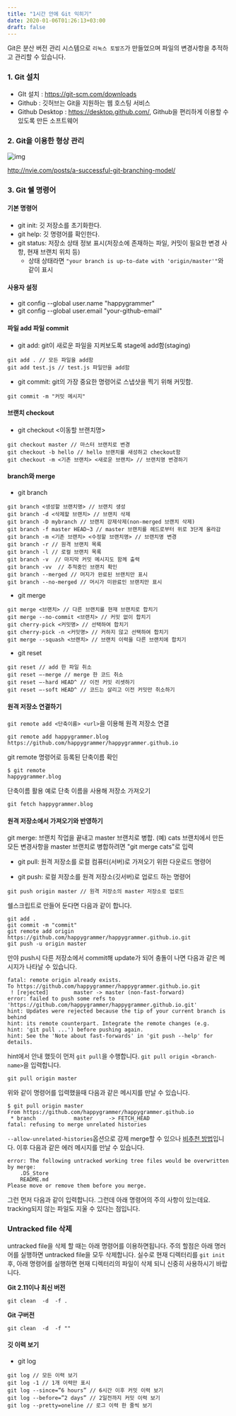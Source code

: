 ```yaml
---
title: "1시간 안에 Git 익히기"
date: 2020-01-06T01:26:13+03:00
draft: false
---
```


Git은 분산 버전 관리 시스템으로 `리눅스 토발즈`가 만들었으며 파일의 변경사항을 추적하고 관리할 수 있습니다.



### 1. Git 설치

- GIt 설치 : https://git-scm.com/downloads
- Github : 깃허브는 Git을 지원하는 웹 호스팅 서비스
- Github Desktop : https://desktop.github.com/, Github을 편리하게 이용할 수 있도록 만든 소프트웨어



### 2. Git을 이용한 형상 관리





![img](https://miro.medium.com/max/1222/1*AZa45AoRHDQJsMKdAkTlLA.png)

http://nvie.com/posts/a-successful-git-branching-model/



### 3. Git 쉘 명령어 ###





#### 기본 명령어

- git init: 깃 저장소를 초기화한다.
- git help: 깃 명령어를 확인한다.
- git status: 저장소 상태 정보 표시(저장소에 존재하는 파일, 커밋이 필요한 변경 사항, 현재 브랜치 위치 등)
  - 상태 상태라면 `"your branch is up-to-date with 'origin/master'"`와 같이 표시



#### 사용자 설정

- git config --global user.name "happygrammer"
- git config --global user.email "your-github-email"



#### 파일 add  파일 commit

- git add: git이 새로운 파일을 지켜보도록 stage에 add함(staging)

```
git add . // 모든 파일을 add함
git add test.js // test.js 파일만을 add함
```

- git commit: git의 가장 중요한 명령어로 스냅샷을 찍기 위해 커밋함.

```
git commit -m "커밋 메시지"
```



#### 브랜치 checkout

- git checkout <이동할 브랜치명>

```
git checkout master // 마스터 브랜치로 변경
git checkout -b hello // hello 브랜치를 새성하고 checkout함
git checkout -m <기존 브랜치> <새로운 브랜치> // 브랜치명 변경하기
```





#### branch와 merge

- git branch

```
git branch <생성할 브랜치명> // 브랜치 생성
git branch -d <삭제할 브랜치> // 브랜치 삭제
git branch -D mybranch // 브랜치 강제삭제(non-merged 브랜치 삭제)
git branch -f master HEAD~3 // master 브랜치를 헤드로부터 위로 3단계 올라감
git branch -m <기존 브랜치> <수정할 브랜치명> // 브랜치명 변경
git branch -r // 원격 브랜치 목록
git branch -l // 로컬 브랜치 목록
git branch -v  // 마지막 커밋 메시지도 함께 출력
git branch -vv  // 추적중인 브랜치 확인
git branch --merged // 머지가 완료된 브랜치만 표시
git branch --no-merged // 머시가 미완료인 브랜치만 표시
```

- git merge

```
git merge <브랜치> // 다른 브랜치를 현재 브랜치로 합치기
git merge --no-commit <브랜치> // 커밋 없이 합치기
git cherry-pick <커밋명> // 선택하여 합치기
git cherry-pick -n <커밋명> // 커하지 않고 선택하여 합치기
git merge --squash <브랜치> // 브랜치 이력을 다른 브랜치에 합치기
```

- git reset

```
git reset // add 한 파일 취소
git reset —-merge // merge 한 코드 취소
git reset —-hard HEAD^ // 이전 커밋 리셋하기
git reset —-soft HEAD^ // 코드는 살리고 이전 커밋만 취소하기
```



#### 원격 저장소 연결하기

`git remote add <단축이름> <url>`을 이용해 원격 저장소 연결

```console
git remote add happygrammer.blog https://github.com/happygrammer/happygrammer.github.io
```

git remote 명령어로 등록된 단축이름 확인

```
$ git remote
happygrammer.blog
```

단축이름 활용 예로 단축 이름을 사용해 저장소 가져오기

```
git fetch happygrammer.blog
```



#### 원격 저장소에서 가져오기와 반영하기

git merge: 브랜치 작업을 끝내고 master 브랜치로 병합. (예) cats 브랜치에서 만든 모든 변경사항을 master 브랜치로 병합하려면 "git merge cats"로 입력

- git pull: 원격 저장소를 로컬 컴퓨터(서버)로 가져오기 위한 다운로드 명령어

- git push: 로컬 저장소를 원격 저장소(깃서버)로 업로드 하는 명령어

```
git push origin master // 원격 저장소의 master 저장소로 업로드
```

쉘스크립트로 만들어 둔다면 다음과 같이 합니다.

```
git add .
git commit -m "commit"
git remote add origin https://github.com/happygrammer/happygrammer.github.io.git
git push -u origin master
```

만야 push시 다른 저장소에서 commit해 update가 되어 충돌이 나면 다음과 같은 메시지가 나타날 수 있습니다.

```
fatal: remote origin already exists.
To https://github.com/happygrammer/happygrammer.github.io.git
 ! [rejected]        master -> master (non-fast-forward)
error: failed to push some refs to 'https://github.com/happygrammer/happygrammer.github.io.git'
hint: Updates were rejected because the tip of your current branch is behind
hint: its remote counterpart. Integrate the remote changes (e.g.
hint: 'git pull ...') before pushing again.
hint: See the 'Note about fast-forwards' in 'git push --help' for details.
```

hint에서 안내 했듯이 먼저 `git pull`을 수행합니다. `git pull origin <branch-name>`을 입력합니다.

```
git pull origin master
```

위와 같이 명령어를 입력했을때 다음과 같은 메시지를 만날 수 있습니다.

```
$ git pull origin master
From https://github.com/happygrammer/happygrammer.github.io
 * branch            master     -> FETCH_HEAD
fatal: refusing to merge unrelated histories
```

`--allow-unrelated-histories`옵션으로 강제 merge할 수 있으나 [비추천 방법](https://stackoverflow.com/questions/37937984/git-refusing-to-merge-unrelated-histories-on-rebase/37938036#37938036)입니다. 이후 다음과 같은 에러 메시지를 만날 수 있습니다.

```
error: The following untracked working tree files would be overwritten by merge:
	.DS_Store
	README.md
Please move or remove them before you merge.
```

그런 먼저 다음과 같이 입력합니다. 그런데 아래 명령어의 주의 사항이 있는데요. tracking되지 않는 파일도 지울 수 있다는 점입니다.



### Untracked file 삭제

untracked file을 삭제 할 때는 아래 명령어를 이용하면됩니다. 주의 할점은 아래 명러어를 실행하면 untracked file을 모두 삭제합니다. 실수로 현재 디렉터리를 `git init` 후, 아래 명령어를 실행하면 현재 디렉터리의 파일이 삭제 되니 신중히 사용하시기 바랍니다.



**Git 2.11이나 최신 버전**

```
git clean  -d  -f .
```

**Git 구버전**

```
git clean  -d  -f ""
```



#### 깃 이력 보기

- git log

```
git log // 모든 이력 보기
git log -1 // 1개 이력만 표시
git log --since=”6 hours” // 6시간 이후 커밋 이력 보기
git log --before=”2 days” // 2일전까지 커밋 이력 보기 
git log --pretty=oneline // 로그 이력 한 줄씩 보기
```

